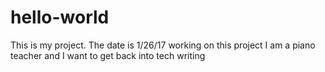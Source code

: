 # hello-world
This is my project. The date is 1/26/17
working on this project
I am a piano teacher and I want to get back into tech writing
